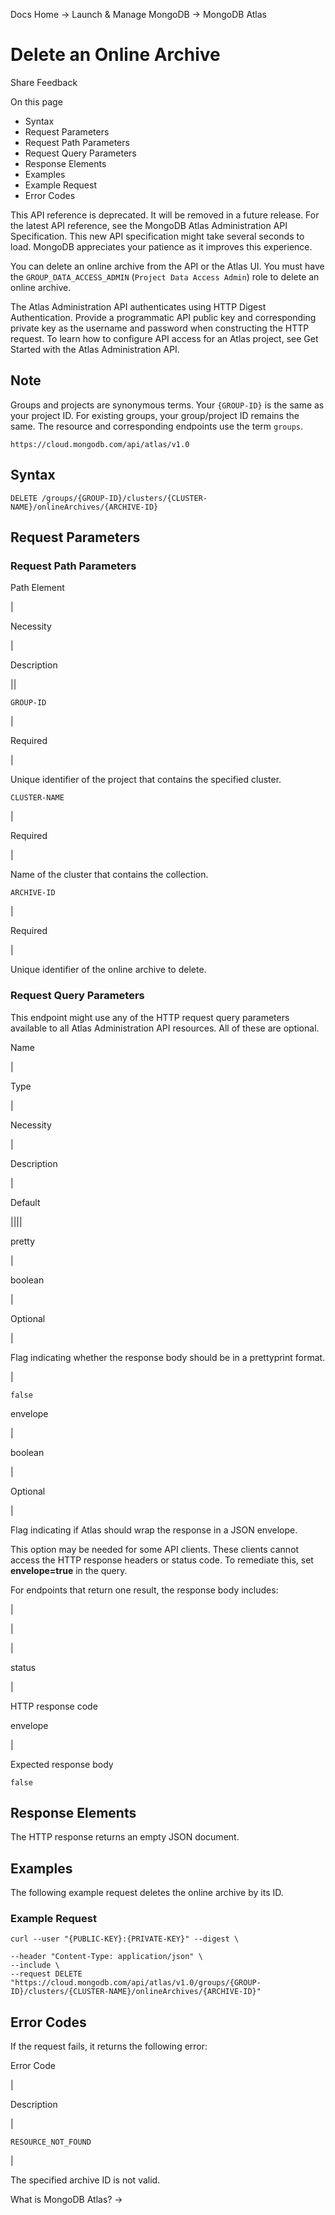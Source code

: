 Docs Home → Launch & Manage MongoDB → MongoDB Atlas

# Delete an Online Archive

Share Feedback

On this page

  * Syntax
  * Request Parameters
  * Request Path Parameters
  * Request Query Parameters
  * Response Elements
  * Examples
  * Example Request
  * Error Codes

This API reference is deprecated. It will be removed in a future release. For
the latest API reference, see the MongoDB Atlas Administration API
Specification. This new API specification might take several seconds to load.
MongoDB appreciates your patience as it improves this experience.

You can delete an online archive from the API or the Atlas UI. You must have
the `GROUP_DATA_ACCESS_ADMIN` (`Project Data Access Admin`) role to delete an
online archive.

The Atlas Administration API authenticates using HTTP Digest Authentication.
Provide a programmatic API public key and corresponding private key as the
username and password when constructing the HTTP request. To learn how to
configure API access for an Atlas project, see Get Started with the Atlas
Administration API.

## Note

Groups and projects are synonymous terms. Your `{GROUP-ID}` is the same as
your project ID. For existing groups, your group/project ID remains the same.
The resource and corresponding endpoints use the term `groups`.

`https://cloud.mongodb.com/api/atlas/v1.0`

## Syntax

    
    
    DELETE /groups/{GROUP-ID}/clusters/{CLUSTER-NAME}/onlineArchives/{ARCHIVE-ID}  
      
  
## Request Parameters

### Request Path Parameters

Path Element

|

Necessity

|

Description  
  
||  
  
`GROUP-ID`

|

Required

|

Unique identifier of the project that contains the specified cluster.  
  
`CLUSTER-NAME`

|

Required

|

Name of the cluster that contains the collection.  
  
`ARCHIVE-ID`

|

Required

|

Unique identifier of the online archive to delete.  
  
### Request Query Parameters

This endpoint might use any of the HTTP request query parameters available to
all Atlas Administration API resources. All of these are optional.

Name

|

Type

|

Necessity

|

Description

|

Default  
  
||||  
  
pretty

|

boolean

|

Optional

|

Flag indicating whether the response body should be in a prettyprint format.

|

`false`  
  
envelope

|

boolean

|

Optional

|

Flag indicating if Atlas should wrap the response in a JSON envelope.

This option may be needed for some API clients. These clients cannot access
the HTTP response headers or status code. To remediate this, set
**envelope=true** in the query.

For endpoints that return one result, the response body includes:

|

|  
  
|  
  
status

|

HTTP response code  
  
envelope

|

Expected response body  
  
`false`  
  
## Response Elements

The HTTP response returns an empty JSON document.

## Examples

The following example request deletes the online archive by its ID.

### Example Request

    
    
    curl --user "{PUBLIC-KEY}:{PRIVATE-KEY}" --digest \  
      
    --header "Content-Type: application/json" \  
    --include \  
    --request DELETE "https://cloud.mongodb.com/api/atlas/v1.0/groups/{GROUP-ID}/clusters/{CLUSTER-NAME}/onlineArchives/{ARCHIVE-ID}"  
  
## Error Codes

If the request fails, it returns the following error:

Error Code

|

Description  
  
|  
  
`RESOURCE_NOT_FOUND`

|

The specified archive ID is not valid.  
  
What is MongoDB Atlas? →

